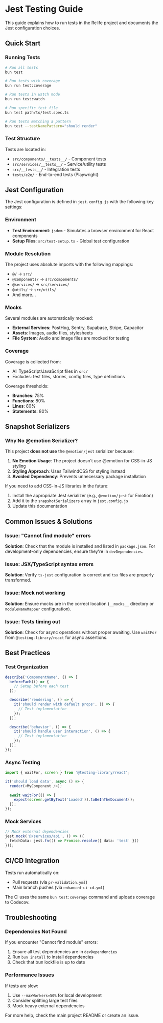 # Jest Testing Guide

This guide explains how to run tests in the Relife project and documents the Jest configuration choices.

## Quick Start

### Running Tests

```bash
# Run all tests
bun test

# Run tests with coverage
bun run test:coverage

# Run tests in watch mode
bun run test:watch

# Run specific test file
bun test path/to/test.spec.ts

# Run tests matching a pattern
bun test --testNamePattern="should render"
```

### Test Structure

Tests are located in:
- `src/components/__tests__/` - Component tests
- `src/services/__tests__/` - Service/utility tests
- `src/__tests__/` - Integration tests
- `tests/e2e/` - End-to-end tests (Playwright)

## Jest Configuration

The Jest configuration is defined in `jest.config.js` with the following key settings:

### Environment
- **Test Environment**: `jsdom` - Simulates a browser environment for React components
- **Setup Files**: `src/test-setup.ts` - Global test configuration

### Module Resolution
The project uses absolute imports with the following mappings:
- `@/` → `src/`
- `@components/` → `src/components/`
- `@services/` → `src/services/`
- `@utils/` → `src/utils/`
- And more...

### Mocks
Several modules are automatically mocked:
- **External Services**: PostHog, Sentry, Supabase, Stripe, Capacitor
- **Assets**: Images, audio files, stylesheets
- **File System**: Audio and image files are mocked for testing

### Coverage
Coverage is collected from:
- All TypeScript/JavaScript files in `src/`
- Excludes: test files, stories, config files, type definitions

Coverage thresholds:
- **Branches**: 75%
- **Functions**: 80%
- **Lines**: 80%
- **Statements**: 80%

## Snapshot Serializers

### Why No @emotion Serializer?

This project **does not use** the `@emotion/jest` serializer because:

1. **No Emotion Usage**: The project doesn't use @emotion for CSS-in-JS styling
2. **Styling Approach**: Uses TailwindCSS for styling instead
3. **Avoided Dependency**: Prevents unnecessary package installation

If you need to add CSS-in-JS libraries in the future:
1. Install the appropriate Jest serializer (e.g., `@emotion/jest` for Emotion)
2. Add it to the `snapshotSerializers` array in `jest.config.js`
3. Update this documentation

## Common Issues & Solutions

### Issue: "Cannot find module" errors
**Solution**: Check that the module is installed and listed in `package.json`. For development-only dependencies, ensure they're in `devDependencies`.

### Issue: JSX/TypeScript syntax errors
**Solution**: Verify `ts-jest` configuration is correct and `tsx` files are properly transformed.

### Issue: Mock not working
**Solution**: Ensure mocks are in the correct location (`__mocks__` directory or `moduleNameMapper` configuration).

### Issue: Tests timing out
**Solution**: Check for async operations without proper awaiting. Use `waitFor` from `@testing-library/react` for async assertions.

## Best Practices

### Test Organization
```typescript
describe('ComponentName', () => {
  beforeEach(() => {
    // Setup before each test
  });

  describe('rendering', () => {
    it('should render with default props', () => {
      // Test implementation
    });
  });

  describe('behavior', () => {
    it('should handle user interaction', () => {
      // Test implementation
    });
  });
});
```

### Async Testing
```typescript
import { waitFor, screen } from '@testing-library/react';

it('should load data', async () => {
  render(<MyComponent />);
  
  await waitFor(() => {
    expect(screen.getByText('Loaded')).toBeInTheDocument();
  });
});
```

### Mock Services
```typescript
// Mock external dependencies
jest.mock('@/services/api', () => ({
  fetchData: jest.fn(() => Promise.resolve({ data: 'test' }))
}));
```

## CI/CD Integration

Tests run automatically on:
- Pull requests (via `pr-validation.yml`)
- Main branch pushes (via `enhanced-ci-cd.yml`)

The CI uses the same `bun test:coverage` command and uploads coverage to Codecov.

## Troubleshooting

### Dependencies Not Found
If you encounter "Cannot find module" errors:
1. Ensure all test dependencies are in `devDependencies`
2. Run `bun install` to install dependencies
3. Check that bun lockfile is up to date

### Performance Issues
If tests are slow:
1. Use `--maxWorkers=50%` for local development
2. Consider splitting large test files
3. Mock heavy external dependencies

For more help, check the main project README or create an issue.